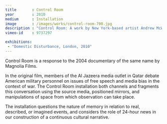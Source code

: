 ```yaml
---
title       : Control Room
year        : 2010
medium      : Installation
image       : /images/works/control-room-700.jpg
description : "Control Room: A work by New York-based artist Andrew McWilliams."
vimeo-id    : 9737297

exhibitions:
 - "Domestic Disturbance, London, 2010"
---
```

<p>
	<span class="title">Control Room</span> is a response to the 2004 documentary of the same name by Magnolia Films.
</p>
<p>
	In the original film, members of the Al Jazeera media outlet in Qatar debate American military personnel on issues of free speech and media bias in the context of war. The <span class="title">Control Room</span> installation both channels and fragments this conversation using the source media, positioned mirrors, and manipulations of space from which
	observation can take place.
</p>
<p>
	The installation questions the nature of memory in relation to real, described, or imagined events, and considers the role of 24-hour news in our construction of a continuous cultural narrative.
</p>